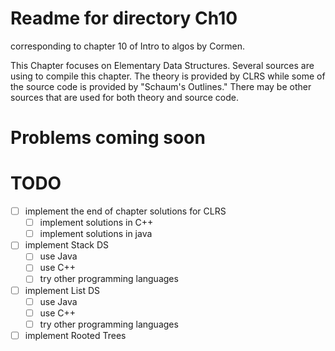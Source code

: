# Readme for directory Ch10
corresponding to chapter 10 of Intro to algos by Cormen.

This Chapter focuses on Elementary Data Structures.
Several sources are using to compile this chapter. The theory is provided by CLRS while some of the source code is provided by "Schaum's Outlines." There may
be other sources that are used for both theory and source code.

# Problems coming soon

# TODO

- [ ] implement the end of chapter solutions for CLRS
   - [ ] implement solutions in C++
   - [ ] implement solutions in java

- [ ] implement Stack DS
   - [ ] use Java
   - [ ] use C++
   - [ ] try other programming languages

- [ ] implement List DS
   - [ ] use Java
   - [ ] use C++
   - [ ] try other programming languages

- [ ] implement Rooted Trees
